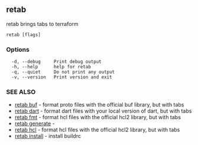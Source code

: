 ## retab

retab brings tabs to terraform

```
retab [flags]
```

### Options

```
  -d, --debug     Print debug output
  -h, --help      help for retab
  -q, --quiet     Do not print any output
  -v, --version   Print version and exit
```

### SEE ALSO

* [retab buf](retab_buf.md)	 - format proto files with the official buf library, but with tabs
* [retab dart](retab_dart.md)	 - format dart files with your local version of dart, but with tabs
* [retab fmt](retab_fmt.md)	 - format hcl files with the official hcl2 library, but with tabs
* [retab generate](retab_generate.md)	 - 
* [retab hcl](retab_hcl.md)	 - format hcl files with the official hcl2 library, but with tabs
* [retab install](retab_install.md)	 - install buildrc

